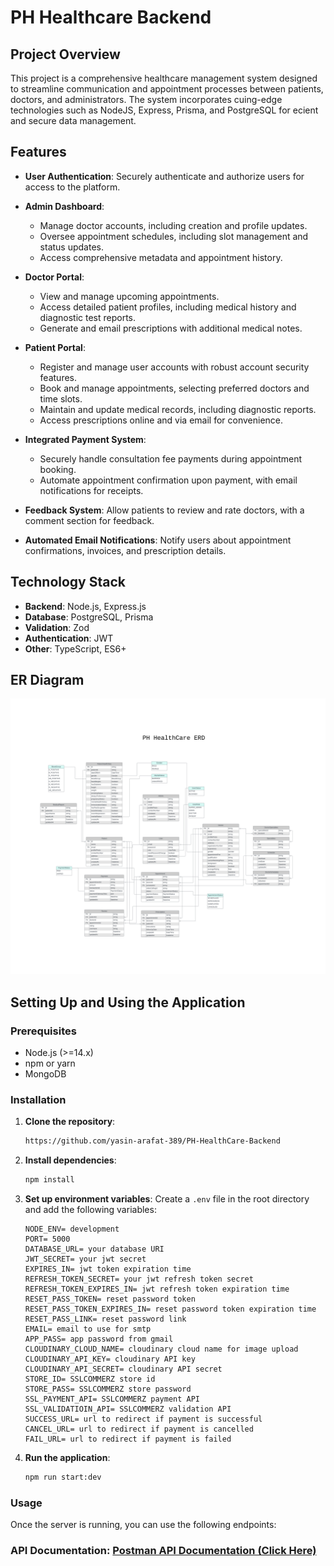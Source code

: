 # PH Healthcare Backend

## Project Overview

This project is a comprehensive healthcare management system designed to streamline communication and appointment processes between patients, doctors, and administrators. The system incorporates cuing-edge technologies such as
NodeJS, Express, Prisma, and PostgreSQL for ecient and secure data management.

## Features

- **User Authentication**: Securely authenticate and authorize users for access to the platform.
- **Admin Dashboard**:
  - Manage doctor accounts, including creation and profile updates.
  - Oversee appointment schedules, including slot management and status updates.
  - Access comprehensive metadata and appointment history.
- **Doctor Portal**:
  - View and manage upcoming appointments.
  - Access detailed patient profiles, including medical history and diagnostic test reports.
  - Generate and email prescriptions with additional medical notes.
- **Patient Portal**:

  - Register and manage user accounts with robust account security features.
  - Book and manage appointments, selecting preferred doctors and time slots.
  - Maintain and update medical records, including diagnostic reports.
  - Access prescriptions online and via email for convenience.

- **Integrated Payment System**:
  - Securely handle consultation fee payments during appointment booking.
  - Automate appointment confirmation upon payment, with email notifications for receipts.
- **Feedback System**: Allow patients to review and rate doctors, with a comment section for feedback.
- **Automated Email Notifications**: Notify users about appointment confirmations, invoices, and prescription details.

## Technology Stack

- **Backend**: Node.js, Express.js
- **Database**: PostgreSQL, Prisma
- **Validation**: Zod
- **Authentication**: JWT
- **Other**: TypeScript, ES6+

## ER Diagram

![ER Diagram](./ER-Diagram.png)

## Setting Up and Using the Application

### Prerequisites

- Node.js (>=14.x)
- npm or yarn
- MongoDB

### Installation

1. **Clone the repository**:

   ```sh
   https://github.com/yasin-arafat-389/PH-HealthCare-Backend
   ```

2. **Install dependencies**:

   ```sh
   npm install
   ```

3. **Set up environment variables**:
   Create a `.env` file in the root directory and add the following variables:

   ```
   NODE_ENV= development
   PORT= 5000
   DATABASE_URL= your database URI
   JWT_SECRET= your jwt secret
   EXPIRES_IN= jwt token expiration time
   REFRESH_TOKEN_SECRET= your jwt refresh token secret
   REFRESH_TOKEN_EXPIRES_IN= jwt refresh token expiration time
   RESET_PASS_TOKEN= reset password token
   RESET_PASS_TOKEN_EXPIRES_IN= reset password token expiration time
   RESET_PASS_LINK= reset password link
   EMAIL= email to use for smtp
   APP_PASS= app password from gmail
   CLOUDINARY_CLOUD_NAME= cloudinary cloud name for image upload
   CLOUDINARY_API_KEY= cloudinary API key
   CLOUDINARY_API_SECRET= cloudinary API secret
   STORE_ID= SSLCOMMERZ store id
   STORE_PASS= SSLCOMMERZ store password
   SSL_PAYMENT_API= SSLCOMMERZ payment API
   SSL_VALIDATIOIN_API= SSLCOMMERZ validation API
   SUCCESS_URL= url to redirect if payment is successful
   CANCEL_URL= url to redirect if payment is cancelled
   FAIL_URL= url to redirect if payment is failed

   ```

4. **Run the application**:
   ```sh
   npm run start:dev
   ```

### Usage

Once the server is running, you can use the following endpoints:

### API Documentation: [Postman API Documentation (Click Here)](https://documenter.getpostman.com/view/34973131/2sAYHwKkD6)
